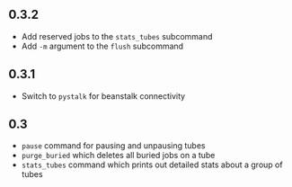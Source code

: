0.3.2
-----
- Add reserved jobs to the `stats_tubes` subcommand
- Add `-m` argument to the `flush` subcommand

0.3.1
----
- Switch to `pystalk` for beanstalk connectivity

0.3
---
- `pause` command for pausing and unpausing tubes
- `purge_buried` which deletes all buried jobs on a tube
- `stats_tubes` command which prints out detailed stats about a group of tubes
